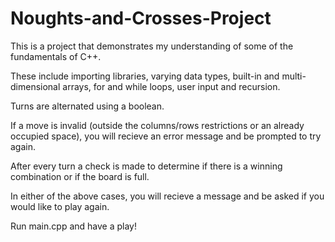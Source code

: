 # Noughts-and-Crosses-Project

This is a project that demonstrates my understanding of some of the fundamentals of C++.

These include importing libraries, varying data types, built-in and multi-dimensional arrays, for and while loops,  user input and recursion. 

Turns are alternated using a boolean. 

If a move is invalid (outside the columns/rows restrictions or an already occupied space), you will recieve an error message and be prompted to try again.

After every turn a check is made to determine if there is a winning combination or if the board is full.

In either of the above cases, you will recieve a message and be asked if you would like to play again. 

Run main.cpp and have a play!
